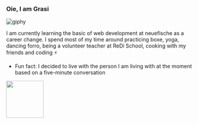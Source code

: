 ### Oie, I am Grasi 

![giphy](https://github.com/grasipacheco/grasipacheco/assets/48388613/986bf49d-66ef-4062-a765-1c3b54034809)

I am currently learning the basic of web development at neuefische as a career change. I spend most of my time around practicing boxe, yoga, dancing forro, being a volunteer teacher at ReDi School, cooking with my friends and coding ⚡


-   Fun fact: I decided to live with the person I am living with at the moment based on a five-minute conversation

<img src="https://media.giphy.com/media/LnQjpWaON8nhr21vNW/giphy.gif" width="100" height="100" margin-left="auto" margin-right="auto" display="block"> 


<!--
**grasipacheco/grasipacheco** is a ✨ _special_ ✨ repository because its `README.md` (this file) appears on your GitHub profile.

 ![(https://media.giphy.com/media/13HBDT4QSTpveU/giphy.gif)]
 
Here are some ideas to get you started:

- 🌱 I'm currently learning the basic of web development at neue fische
- 🤔 I’m looking for help with Shell and Markdown. If you stumble upon my profile and have some fun treasure hunt to practice Shell, send me the link :)
- 💬 Ask me about Manaus, Brazilian music and food in general 
- 😄 Pronouns: she/her

- 🔭 I’m currently working on ...
- 👯 I’m looking to collaborate on ...
- 📫 How to reach me: ...
-->
